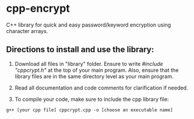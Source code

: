 # cpp-encrypt
C++ library for quick and easy password/keyword encryption using character arrays.

## Directions to install and use the library:

1. Download all files in "library" folder. Ensure to write *#include "cppcrypt.h"* at the top of your main program. Also, ensure that the library files are in the same directory level as your main program.

2. Read all documentation and code comments for clarification if needed.

3. To compile your code, make sure to include the cpp library file:

```
g++ [your cpp file] cppcrypt.cpp -o [choose an executable name]
```
